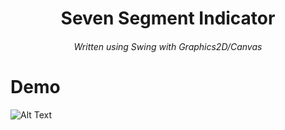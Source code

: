 <h1 align="center">Seven Segment Indicator</h1>
<h6 align="center">Written using Swing with Graphics2D/Canvas</h6>

# Demo
![Alt Text](src/demo/seven-segment-indicator-demo.gif)
